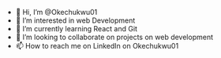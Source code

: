 - 👋 Hi, I’m @Okechukwu01
- 👀 I’m interested in web Development 
- 🌱 I’m currently learning React and Git
- 💞️ I’m looking to collaborate on projects on web development 
- 📫 How to reach me on LinkedIn on Okechukwu01

<!---
Okechukwu01/Okechukwu01 is a ✨ special ✨ repository because its `README.md` (this file) appears on your GitHub profile.
You can click the Preview link to take a look at your changes.
--->
